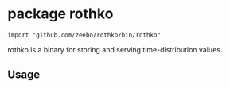# package rothko

`import "github.com/zeebo/rothko/bin/rothko"`

rothko is a binary for storing and serving time-distribution values.

## Usage
